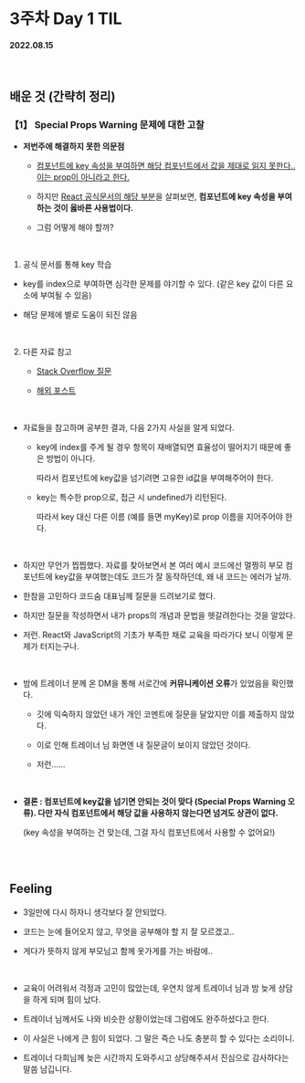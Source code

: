 # 3주차 Day 1 TIL

#### 2022.08.15

<br/>

## 배운 것 (간략히 정리)

### 【1】 <strong>Special Props Warning 문제에 대한 고찰</strong>

- <strong>저번주에 해결하지 못한 의문점</strong>

    - <a href="https://ko.reactjs.org/warnings/special-props.html">컴포넌트에 key 속성을 부여하면 해당 컴포넌트에서 값을 제대로 읽지 못한다.. 이는 prop이 아니라고 한다.</a>

    - 하지만 <a href="https://ko.reactjs.org/docs/lists-and-keys.html#extracting-components-with-keys">React 공식문서의 해당 부분</a>을 살펴보면, <strong>컴포넌트에 key 속성을 부여하는 것이 옳바른 사용법이다.</strong>

    - 그럼 어떻게 해야 할까?

<br/>

1. 공식 문서를 통해 key 학습

- key를 index으로 부여하면 심각한 문제를 야기할 수 있다. (같은 key 값이 다른 요소에 부여될 수 있음)

- 해당 문제에 별로 도움이 되진 않음

<br/>

2. 다른 자료 참고

    - <a href="https://stackoverflow.com/questions/33661511/reactjs-key-undefined-when-accessed-as-a-prop">Stack Overflow 질문</a>

    - <a href="https://bobbyhadz.com/blog/react-key-is-not-a-prop-trying-to-access-it-results-undefined">해외 포스트</a>


<br/>

- 자료들을 참고하며 공부한 결과, 다음 2가지 사실을 알게 되었다.

    - key에 index를 주게 될 경우 항목이 재배열되면 효율성이 떨어지기 때문에 좋은 방법이 아니다.

      따라서 컴포넌트에 key값을 넘기려면 고유한 id값을 부여해주어야 한다.

    - key는 특수한 prop으로, 접근 시 undefined가 리턴된다.  
    
      따라서 key 대신 다른 이름 (예를 들면 myKey)로 prop 이름을 지어주어야 한다.

<br/>

- 하지만 무언가 찝찝했다. 자료를 찾아보면서 본 여러 예시 코드에선 멀쩡히 부모 컴포넌트에 key값을 부여했는데도 코드가 잘 동작하던데, 왜 내 코드는 에러가 날까.

- 한참을 고민하다 코드숨 대표님께 질문을 드려보기로 했다.

- 하지만 질문을 작성하면서 내가 props의 개념과 문법을 헷갈려한다는 것을 알았다.

- 저런. React와 JavaScript의 기초가 부족한 채로 교육을 따라가다 보니 이렇게 문제가 터지는구나.

<br/>

- 밤에 트레이너 분께 온 DM을 통해 서로간에 <strong>커뮤니케이션 오류</strong>가 있었음을 확인했다.

    - 깃에 익숙하지 않았던 내가 개인 코멘트에 질문을 달았지만 이를 제출하지 않았다.

    - 이로 인해 트레이너 님 화면엔 내 질문글이 보이지 않았던 것이다.
    
    - 저런......

<br/>

- <strong>결론 : 컴포넌트에 key값을 넘기면 안되는 것이 맞다 (Special Props Warning 오류). 다만 자식 컴포넌트에서 해당 값을 사용하지 않는다면 넘겨도 상관이 없다.</strong>

    (key 속성을 부여하는 건 맞는데, 그걸 자식 컴포넌트에서 사용할 수 없어요!)

<br/><br/>

## Feeling

- 3일만에 다시 하자니 생각보다 잘 안되었다.

- 코드는 눈에 들어오지 않고, 무엇을 공부해야 할 지 잘 모르겠고..

- 게다가 뜻하지 않게 부모님고 함께 옷가게를 가는 바람에..

<br/>

- 교육이 어려워서 걱정과 고민이 많았는데, 우연치 않게 트레이너 님과 밤 늦게 상담을 하게 되며 힘이 났다.

- 트레이너 님께서도 나와 비슷한 상황이었는데 그럼에도 완주하셨다고 한다.

- 이 사실은 나에게 큰 힘이 되었다. 그 말은 즉슨 나도 충분히 할 수 있다는 소리이니.

- 트레이너 다희님께 늦은 시간까지 도와주시고 상당해주셔서 진심으로 감사하다는 말씀 남깁니다.